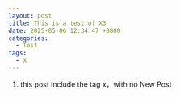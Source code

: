 ```yaml
---
layout: post
title: This is a test of X3
date: 2025-05-06 12:34:47 +0800
categories:
  - Test
tags:
  - X
---
```

1. this post include the tag x，with no New Post